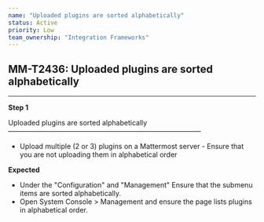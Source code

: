 ```yaml
---
name: "Uploaded plugins are sorted alphabetically"
status: Active
priority: Low
team_ownership: "Integration Frameworks"
---
```


## MM-T2436: Uploaded plugins are sorted alphabetically

---

**Step 1**

Uploaded plugins are sorted alphabetically\
————————————————————————————

- Upload multiple (2 or 3) plugins on a Mattermost server - Ensure that you are not uploading them in alphabetical order

**Expected**

- Under the "Configuration" and "Management" Ensure that the submenu items are sorted alphabetically.
- Open System Console > Management and ensure the page lists plugins in alphabetical order.

